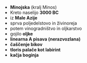 - **Minojska** (kralj Minos)
- Kreto naselijo **3000 BC**
- iz **Male Azije**
- sprva poljedelstovo in živinoreja
- potem vinogradništvo in oljkarstvo
- gojilo **oljke**
- **linearna A pisava (nerazvozlana)**
- **čaščenje bikov**
- **tloris palače kot labirint**
- **kačja boginja**